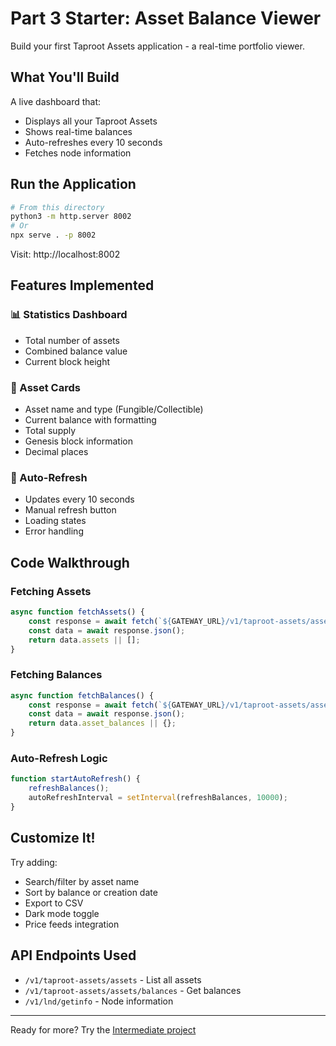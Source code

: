 # Part 3 Starter: Asset Balance Viewer

Build your first Taproot Assets application - a real-time portfolio viewer.

## What You'll Build

A live dashboard that:
- Displays all your Taproot Assets
- Shows real-time balances
- Auto-refreshes every 10 seconds
- Fetches node information

## Run the Application

```bash
# From this directory
python3 -m http.server 8002
# Or
npx serve . -p 8002
```

Visit: http://localhost:8002

## Features Implemented

### 📊 Statistics Dashboard
- Total number of assets
- Combined balance value
- Current block height

### 💎 Asset Cards
- Asset name and type (Fungible/Collectible)
- Current balance with formatting
- Total supply
- Genesis block information
- Decimal places

### 🔄 Auto-Refresh
- Updates every 10 seconds
- Manual refresh button
- Loading states
- Error handling

## Code Walkthrough

### Fetching Assets
```javascript
async function fetchAssets() {
    const response = await fetch(`${GATEWAY_URL}/v1/taproot-assets/assets`);
    const data = await response.json();
    return data.assets || [];
}
```

### Fetching Balances
```javascript
async function fetchBalances() {
    const response = await fetch(`${GATEWAY_URL}/v1/taproot-assets/assets/balances`);
    const data = await response.json();
    return data.asset_balances || {};
}
```

### Auto-Refresh Logic
```javascript
function startAutoRefresh() {
    refreshBalances();
    autoRefreshInterval = setInterval(refreshBalances, 10000);
}
```

## Customize It!

Try adding:
- Search/filter by asset name
- Sort by balance or creation date  
- Export to CSV
- Dark mode toggle
- Price feeds integration

## API Endpoints Used

- `/v1/taproot-assets/assets` - List all assets
- `/v1/taproot-assets/assets/balances` - Get balances
- `/v1/lnd/getinfo` - Node information

---
Ready for more? Try the [Intermediate project](../part3-intermediate)